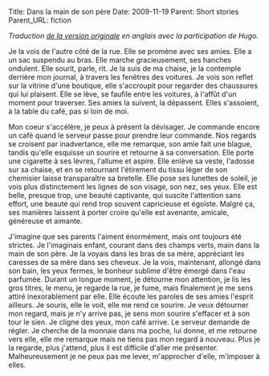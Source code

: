 Title: Dans la main de son père
Date: 2009-11-19
Parent: Short stories
Parent_URL: fiction

*Traduction [de la version originale](/with-her-fathers-hand/) en anglais avec la participation de Hugo.*

Je la vois de l'autre côté de la rue. Elle se promène avec ses amies. Elle a un sac suspendu au bras. Elle marche gracieusement, ses hanches ondulent. Elle sourit, parle, rit. Je la suis de ma chaise, je la contemple derrière mon journal, à travers les fenêtres des voitures. Je vois son reflet sur la vitrine d'une boutique, elle s'accroupit pour regarder des chaussures qui lui plaisent. Elle se lève, se faufile entre les voitures, à l'affût d'un moment pour traverser. Ses amies la suivent, la dépassent. Elles s'assoient, à la table du café, pas si loin de moi. 

Mon coeur s'accélère, je peux à présent la dévisager. Je commande encore un café quand le serveur passe pour prendre leur commande. Nos regards se croisent par inadvertance, elle me remarque, son amie fait une blague, tandis qu'elle esquisse un sourire et retourne à sa conversation. Elle porte une cigarette à ses lèvres, l'allume et aspire. Elle enlève sa veste, l'adosse sur sa chaise, et en se retournant l'étirement du tissu léger de son chemisier laisse transparaître sa bretelle. Elle pose ses lunettes de soleil, je vois plus distinctement les lignes de son visage, son nez, ses yeux. Elle est belle, presque trop, une beauté captivante, qui suscite l'attention sans effort, une beauté qui rend trop souvent capricieuse et égoïste. Malgré ça, ses manières laissent à porter croire qu'elle est avenante, amicale, généreuse et aimante. 

J'imagine que ses parents l'aiment énormément, mais ont toujours été strictes. Je l'imaginais enfant, courant dans des champs verts, main dans la main de son père. Je la voyais dans les bras de sa mère, appréciant les caresses de sa mère dans ses cheveux. Je la vois, maintenant, allongé dans son bain, les yeux fermes, le bonheur sublime d'être émergé dans l'eau parfumée. Durant un longue moment, je détourne mon attention, je lis les gros titres, le menu, je regarde la rue, je fume, mais finalement je me sens attiré inexorablement par elle. Elle écoute les paroles de ses amies l'esprit ailleurs. Je souris, elle le voit, elle me rend ce sourire. Je veux détourner mon regard, mais je n'y arrive pas, je sens mon sourire s'effacer et à son tour le sien. Je cligne des yeux, mon café arrive. Le serveur demande de régler. Je cherche de la monnaie dans ma poche, lui donne, et me retourne vers elle, elle me remarque mais ne tiens pas mon regard à nouveau. Plus je la regarde, plus j'attend, plus il est difficile d'aller me présenter. Malheureusement je ne peux pas me lever, m'approcher d'elle, m'imposer à elles.